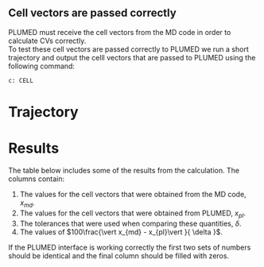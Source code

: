 Cell vectors are passed correctly
---------------------------------

PLUMED must receive the cell vectors from the MD code in order to calculate CVs correctly.  
To test these cell vectors are passed correctly to PLUMED we run a short trajectory and output the celll vectors 
that are passed to PLUMED using the following command: 

```plumed
c: CELL 
```

# Trajectory

# Results

The table below includes some of the results from the calculation.  The columns contain:

1. The values for the cell vectors that were obtained from the MD code, $x_{md}$.
2. The values for the cell vectors that were obtained from PLUMED, $x_{pl}$.
3. The tolerances that were used when comparing these quantities, $\delta$. 
4. The values of $100\frac{\vert x_{md} - x_{pl}\vert }{ \delta }$.

If the PLUMED interface is working correctly the first two sets of numbers should be identical and the final column should be filled with zeros.
